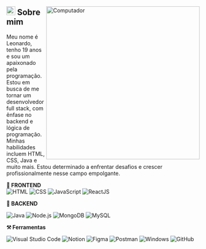 <div>
    <img src="https://cdni.iconscout.com/illustration/free/thumb/free-software-engineer-2043023-1731282.png" width="400px" align="right" alt="Computador">
  <div>
    <h2>‍<span><img src="https://imgur.com/YBRZguG.gif" width="23px" height="23px"></span> Sobre mim</h2>

<p align="left">
  Meu nome é Leonardo, tenho 19 anos e sou um apaixonado pela programação. Estou em busca de me tornar um desenvolvedor full stack, com ênfase no backend e lógica de programação. Minhas habilidades incluem HTML, CSS, Java e muito mais. Estou determinado a enfrentar desafios e crescer profissionalmente nesse campo empolgante.

</p>
  <strong>🎇 FRONTEND</strong>
  <div align="left">
  <img src="https://img.shields.io/badge/-HTML-05122A?style=for-the-badge&logo=html5" alt="HTML">
  <img src="https://img.shields.io/badge/-CSS-05122A?style=for-the-badge&logo=CSS3&logoColor=1572B6" alt="CSS">
  <img src="https://img.shields.io/badge/-JavaScript-05122A?style=for-the-badge&logo=javascript" alt="JavaScript">
  <img src="https://img.shields.io/badge/-reactjs-05122A?style=for-the-badge&logo=react&logoColor=2F6DB9" alt="ReactJS">
  </div>

  <strong>💾 BACKEND</strong>
  <div align="left">
  <img src="https://img.shields.io/badge/-Java-05122A?style=for-the-badge&logo=java&logoColor=white" alt="Java">
  <img src="https://img.shields.io/badge/-nodejs-05122A?style=for-the-badge&logo=nodedotjs" alt="Node.js">
  <img src="https://img.shields.io/badge/-mongodb-05122A?style=for-the-badge&logo=mongodb" alt="MongoDB">
  <img src="https://img.shields.io/badge/-MySQL-05122A?style=for-the-badge&logo=mysql&logoColor=4479A1" alt="MySQL">
  </div>
   
 
  <strong>⚒ Ferramentas</strong>
  <div align="left">
    <img src="https://img.shields.io/badge/-VSCode-05122A?style=for-the-badge&logo=visualstudiocode" alt="Visual Studio Code">
    <img src="https://img.shields.io/badge/-Notion-05122A?style=for-the-badge&logo=notion" alt="Notion">
    <img src="https://img.shields.io/badge/-Figma-05122A?style=for-the-badge&logo=figma" alt="Figma">
    <img src="https://img.shields.io/badge/-Postman-05122A?style=for-the-badge&logo=postman" alt="Postman">
    <img src="https://img.shields.io/badge/-Windows-05122A?style=for-the-badge&logo=windows" alt="Windows">
    <img src="https://img.shields.io/badge/-GitHub-05122A?style=for-the-badge&logo=github" alt="GitHub">
  </div>
  
    
  </div>
</div>
